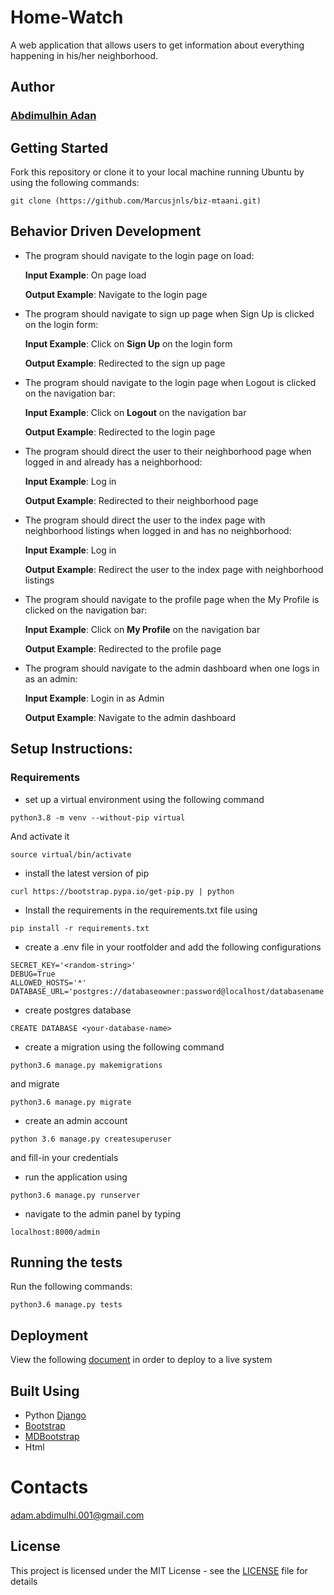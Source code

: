 # Home-Watch

A web application that allows users to get information  about everything happening in his/her neighborhood.

## Author
### [Abdimulhin Adan](https://github.com/AbdimulhinYussuf3675)

## Getting Started

Fork this repository or clone it to your local machine running Ubuntu by using the following commands:
```
git clone (https://github.com/Marcusjnls/biz-mtaani.git)
```

## Behavior Driven Development
* The program should navigate to the login page on load:

     **Input Example**: On page load

     **Output Example**: Navigate to the login page

* The program should navigate to sign up page when Sign Up is clicked on the login form:

     **Input Example**: Click on **Sign Up** on the login form

     **Output Example**: Redirected to the sign up page

* The program should navigate to the login page when Logout is clicked on the navigation bar:

     **Input Example**: Click on **Logout** on the navigation bar

     **Output Example**: Redirected to the login page

* The program should direct the user to their neighborhood page when logged in and already has a neighborhood:

    **Input Example**: Log in

    **Output Example**: Redirected to their neighborhood page

* The program should direct the user to the index page with neighborhood listings when logged in and has no neighborhood:

    **Input Example**: Log in

    **Output Example**: Redirect the user to the index page with neighborhood listings

* The program should navigate to the profile page when the My Profile is clicked on the navigation bar:

    **Input Example**: Click on **My Profile** on the navigation bar

    **Output Example**: Redirected to the profile page

* The program should navigate to the admin dashboard when one logs in as an admin:

    **Input Example**: Login in as Admin

    **Output Example**: Navigate to the admin dashboard

## Setup Instructions:
### Requirements

* set up a virtual environment using the following command
```
python3.8 -m venv --without-pip virtual
```

And activate it

```
source virtual/bin/activate
```
* install the latest version of pip

```
curl https://bootstrap.pypa.io/get-pip.py | python
```

* Install the requirements in the requirements.txt file using
```
pip install -r requirements.txt
```

* create a .env file in your rootfolder and add the following configurations
```
SECRET_KEY='<random-string>'
DEBUG=True
ALLOWED_HOSTS='*'
DATABASE_URL='postgres://databaseowner:password@localhost/databasename'
```

* create postgres database
```
CREATE DATABASE <your-database-name>
```

* create a migration using the following command
```
python3.6 manage.py makemigrations
```

and migrate

```
python3.6 manage.py migrate
```

* create an admin account
```
python 3.6 manage.py createsuperuser
```
and fill-in your credentials

* run the application using 
```
python3.6 manage.py runserver
```

* navigate to the admin panel by typing 
```
localhost:8000/admin
```

## Running the tests

Run the following commands:
```
python3.6 manage.py tests
```

## Deployment

View the following [document](https://github.com/bernie-haxx/Deployment_to_heroku_django) in order to deploy to a live system

## Built Using

* Python [Django](https://www.djangoproject.com/download/)
* [Bootstrap](https://getbootstrap.com)
* [MDBootstrap](https://mdbootstrap.com/)
* Html

# Contacts
adam.abdimulhi.001@gmail.com

## License

This project is licensed under the MIT License - see the [LICENSE](LICENSE) file for details

